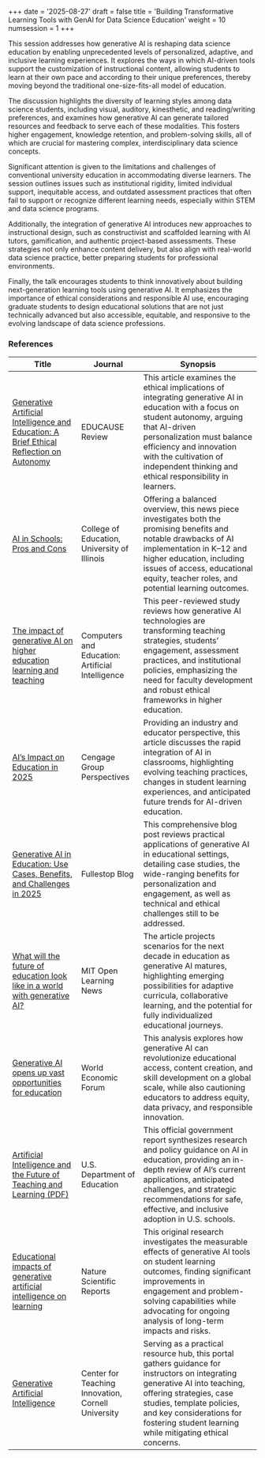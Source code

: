 +++
date = '2025-08-27'
draft = false
title = 'Building Transformative Learning Tools with GenAI for Data Science Education'
weight = 10
numsession = 1
+++

This session addresses how generative AI is reshaping data science education by enabling unprecedented levels of personalized, adaptive, and inclusive learning experiences. It explores the ways in which AI-driven tools support the customization of instructional content, allowing students to learn at their own pace and according to their unique preferences, thereby moving beyond the traditional one-size-fits-all model of education.
<!-- more -->

The discussion highlights the diversity of learning styles among data science students, including visual, auditory, kinesthetic, and reading/writing preferences, and examines how generative AI can generate tailored resources and feedback to serve each of these modalities. This fosters higher engagement, knowledge retention, and problem-solving skills, all of which are crucial for mastering complex, interdisciplinary data science concepts.

Significant attention is given to the limitations and challenges of conventional university education in accommodating diverse learners. The session outlines issues such as institutional rigidity, limited individual support, inequitable access, and outdated assessment practices that often fail to support or recognize different learning needs, especially within STEM and data science programs.

Additionally, the integration of generative AI introduces new approaches to instructional design, such as constructivist and scaffolded learning with AI tutors, gamification, and authentic project-based assessments. These strategies not only enhance content delivery, but also align with real-world data science practice, better preparing students for professional environments.

Finally, the talk encourages students to think innovatively about building next-generation learning tools using generative AI. It emphasizes the importance of ethical considerations and responsible AI use, encouraging graduate students to design educational solutions that are not just technically advanced but also accessible, equitable, and responsive to the evolving landscape of data science professions.
<!-- 
[1](https://er.educause.edu/articles/2025/1/generative-artificial-intelligence-and-education-a-brief-ethical-reflection-on-autonomy)
[2](https://education.illinois.edu/about/news-events/news/article/2024/10/24/ai-in-schools--pros-and-cons)
[3](https://www.sciencedirect.com/science/article/pii/S2666920X24000225)
[4](https://www.cengagegroup.com/news/perspectives/2025/ais-impact-on-education-in-2025/)
[5](https://www.fullestop.com/blog/generative-ai-in-education-use-cases-benefits-and-challenges)
[6](https://openlearning.mit.edu/news/what-will-future-education-look-world-generative-ai)
[7](https://www.weforum.org/stories/2024/02/with-generative-ai-we-can-reimagine-education-and-the-sky-is-the-limit/)
[8](https://www.ed.gov/sites/ed/files/documents/ai-report/ai-report.pdf)
[9](https://www.nature.com/articles/s41598-025-06930-w)
[10](https://teaching.cornell.edu/generative-artificial-intelligence) -->

### References
| Title | Journal | Synopsis |
|-------|---------|----------|
| [Generative Artificial Intelligence and Education: A Brief Ethical Reflection on Autonomy](https://er.educause.edu/articles/2025/1/generative-artificial-intelligence-and-education-a-brief-ethical-reflection-on-autonomy) | EDUCAUSE Review | This article examines the ethical implications of integrating generative AI in education with a focus on student autonomy, arguing that AI-driven personalization must balance efficiency and innovation with the cultivation of independent thinking and ethical responsibility in learners. |
| [AI in Schools: Pros and Cons](https://education.illinois.edu/about/news-events/news/article/2024/10/24/ai-in-schools--pros-and-cons) | College of Education, University of Illinois | Offering a balanced overview, this news piece investigates both the promising benefits and notable drawbacks of AI implementation in K–12 and higher education, including issues of access, educational equity, teacher roles, and potential learning outcomes. |
| [The impact of generative AI on higher education learning and teaching](https://www.sciencedirect.com/science/article/pii/S2666920X24000225) | Computers and Education: Artificial Intelligence | This peer-reviewed study reviews how generative AI technologies are transforming teaching strategies, students’ engagement, assessment practices, and institutional policies, emphasizing the need for faculty development and robust ethical frameworks in higher education. |
| [AI’s Impact on Education in 2025](https://www.cengagegroup.com/news/perspectives/2025/ais-impact-on-education-in-2025/) | Cengage Group Perspectives | Providing an industry and educator perspective, this article discusses the rapid integration of AI in classrooms, highlighting evolving teaching practices, changes in student learning experiences, and anticipated future trends for AI-driven education. |
| [Generative AI in Education: Use Cases, Benefits, and Challenges in 2025](https://www.fullestop.com/blog/generative-ai-in-education-use-cases-benefits-and-challenges) | Fullestop Blog | This comprehensive blog post reviews practical applications of generative AI in educational settings, detailing case studies, the wide-ranging benefits for personalization and engagement, as well as technical and ethical challenges still to be addressed. |
| [What will the future of education look like in a world with generative AI?](https://openlearning.mit.edu/news/what-will-future-education-look-world-generative-ai) | MIT Open Learning News | The article projects scenarios for the next decade in education as generative AI matures, highlighting emerging possibilities for adaptive curricula, collaborative learning, and the potential for fully individualized educational journeys. |
| [Generative AI opens up vast opportunities for education](https://www.weforum.org/stories/2024/02/with-generative-ai-we-can-reimagine-education-and-the-sky-is-the-limit/) | World Economic Forum | This analysis explores how generative AI can revolutionize educational access, content creation, and skill development on a global scale, while also cautioning educators to address equity, data privacy, and responsible innovation. |
| [Artificial Intelligence and the Future of Teaching and Learning (PDF)](https://www.ed.gov/sites/ed/files/documents/ai-report/ai-report.pdf) | U.S. Department of Education | This official government report synthesizes research and policy guidance on AI in education, providing an in-depth review of AI’s current applications, anticipated challenges, and strategic recommendations for safe, effective, and inclusive adoption in U.S. schools. |
| [Educational impacts of generative artificial intelligence on learning](https://www.nature.com/articles/s41598-025-06930-w) | Nature Scientific Reports | This original research investigates the measurable effects of generative AI tools on student learning outcomes, finding significant improvements in engagement and problem-solving capabilities while advocating for ongoing analysis of long-term impacts and risks. |
| [Generative Artificial Intelligence](https://teaching.cornell.edu/generative-artificial-intelligence) | Center for Teaching Innovation, Cornell University | Serving as a practical resource hub, this portal gathers guidance for instructors on integrating generative AI into teaching, offering strategies, case studies, template policies, and key considerations for fostering student learning while mitigating ethical concerns. |




